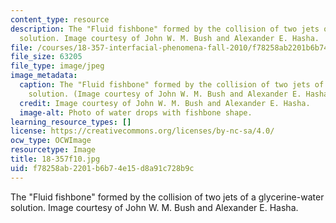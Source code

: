 ```yaml
---
content_type: resource
description: The "Fluid fishbone" formed by the collision of two jets of a glycerine-water
  solution. Image courtesy of John W. M. Bush and Alexander E. Hasha.
file: /courses/18-357-interfacial-phenomena-fall-2010/f78258ab2201b6b74e15d8a91c728b9c_18-357f10.jpg
file_size: 63205
file_type: image/jpeg
image_metadata:
  caption: The "Fluid fishbone" formed by the collision of two jets of a glycerine-water
    solution. (Image courtesy of John W. M. Bush and Alexander E. Hasha.)
  credit: Image courtesy of John W. M. Bush and Alexander E. Hasha.
  image-alt: Photo of water drops with fishbone shape.
learning_resource_types: []
license: https://creativecommons.org/licenses/by-nc-sa/4.0/
ocw_type: OCWImage
resourcetype: Image
title: 18-357f10.jpg
uid: f78258ab-2201-b6b7-4e15-d8a91c728b9c
---
```

The "Fluid fishbone" formed by the collision of two jets of a glycerine-water solution. Image courtesy of John W. M. Bush and Alexander E. Hasha.